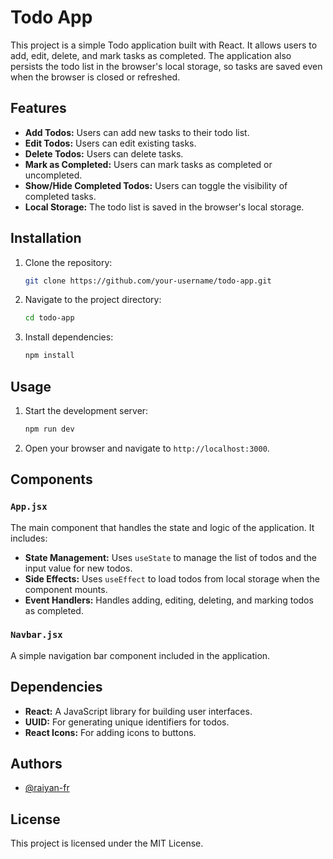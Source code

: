 
# Todo App

This project is a simple Todo application built with React. It allows users to add, edit, delete, and mark tasks as completed. The application also persists the todo list in the browser's local storage, so tasks are saved even when the browser is closed or refreshed.

## Features

- **Add Todos:** Users can add new tasks to their todo list.
- **Edit Todos:** Users can edit existing tasks.
- **Delete Todos:** Users can delete tasks.
- **Mark as Completed:** Users can mark tasks as completed or uncompleted.
- **Show/Hide Completed Todos:** Users can toggle the visibility of completed tasks.
- **Local Storage:** The todo list is saved in the browser's local storage.

## Installation

1. Clone the repository:
    ```bash
    git clone https://github.com/your-username/todo-app.git
    ```
2. Navigate to the project directory:
    ```bash
    cd todo-app
    ```
3. Install dependencies:
    ```bash
    npm install
    ```

## Usage

1. Start the development server:
    ```bash
    npm run dev
    ```
2. Open your browser and navigate to `http://localhost:3000`.

## Components

### `App.jsx`

The main component that handles the state and logic of the application. It includes:

- **State Management:** Uses `useState` to manage the list of todos and the input value for new todos.
- **Side Effects:** Uses `useEffect` to load todos from local storage when the component mounts.
- **Event Handlers:** Handles adding, editing, deleting, and marking todos as completed.

### `Navbar.jsx`

A simple navigation bar component included in the application.

## Dependencies

- **React:** A JavaScript library for building user interfaces.
- **UUID:** For generating unique identifiers for todos.
- **React Icons:** For adding icons to buttons.
  
## Authors

- [@raiyan-fr](https://www.github.com/raiyan-fr)


## License

This project is licensed under the MIT License.
